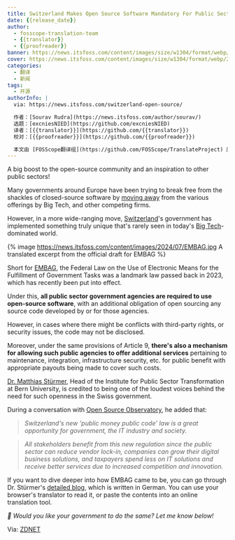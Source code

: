 ```yaml
---
title: Switzerland Makes Open Source Software Mandatory For Public Sector
date: {{release_date}}
author:
  - fosscope-translation-team
  - {{translator}}
  - {{proofreader}}
banner: https://news.itsfoss.com/content/images/size/w1304/format/webp/2024/07/switzerland-switches-to-opensource.png
cover: https://news.itsfoss.com/content/images/size/w1304/format/webp/2024/07/switzerland-switches-to-opensource.png
categories:
  - 翻译
  - 新闻
tags: 
  - 开源
authorInfo: |
  via: https://news.itsfoss.com/switzerland-open-source/

  作者：[Sourav Rudra](https://news.itsfoss.com/author/sourav/)
  选题：[excniesNIED](https://github.com/excniesNIED)
  译者：[{{translator}}](https://github.com/{{translator}})
  校对：[{{proofreader}}](https://github.com/{{proofreader}})

  本文由 [FOSScope翻译组](https://github.com/FOSScope/TranslateProject) 原创编译，[开源观察](https://fosscope.com/) 荣誉推出
---
```


A big boost to the open-source community and an inspiration to other public sectors!

<!-- more -->

Many governments around Europe have been trying to break free from the shackles of closed-source software by [moving away](https://news.itsfoss.com/german-state-ditches-microsoft/) from the various offerings by Big Tech, and other competing firms.

However, in a more wide-ranging move, [Switzerland](https://en.wikipedia.org/wiki/Switzerland)'s government has implemented something truly unique that's rarely seen in today's [Big Tech](https://en.wikipedia.org/wiki/Big_Tech)-dominated world.

{% image https://news.itsfoss.com/content/images/2024/07/EMBAG.jpg A translated excerpt from the official draft for EMBAG %}

Short for [EMBAG](https://www.fedlex.admin.ch/eli/fga/2023/787/de), the Federal Law on the Use of Electronic Means for the Fulfillment of Government Tasks was a landmark law passed back in 2023, which has recently been put into effect.

Under this, **all public sector government agencies are required to use open-source software**, with an additional obligation of open sourcing any source code developed by or for those agencies.

However, in cases where there might be conflicts with third-party rights, or security issues, the code may not be disclosed.

Moreover, under the same provisions of Article 9, **there's also a mechanism for allowing such public agencies to offer additional services** pertaining to maintenance, integration, infrastructure security, etc. for public benefit with appropriate payouts being made to cover such costs.

[Dr. Matthias Stürmer](https://www.linkedin.com/in/matthiasstuermer/), Head of the Institute for Public Sector Transformation at Bern University, is credited to being one of the loudest voices behind the need for such openness in the Swiss government.

During a conversation with [Open Source Observatory](https://joinup.ec.europa.eu/collection/open-source-observatory-osor/news/new-open-source-law-switzerland), he added that:

> *Switzerland's new 'public money public code' law is a great opportunity for government, the IT industry and society.*

> *All stakeholders benefit from this new regulation since the public sector can reduce vendor lock-in, companies can grow their digital business solutions, and taxpayers spend less on IT solutions and receive better services due to increased competition and innovation.*

If you want to dive deeper into how EMBAG came to be, you can go through Dr. Stürmer's [detailed blog](https://www.ti8m.com/de/blog/open-source-gesetz-schweiz), which is written in German. You can use your browser's translator to read it, or paste the contents into an online translation tool.

*💬 Would you like your government to do the same? Let me know below!*

Via: [ZDNET](https://www.zdnet.com/article/switzerland-now-requires-all-government-software-to-be-open-source/)